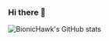 ### Hi there 👋

![BionicHawk's GitHub stats](https://github-readme-stats.vercel.app/api?username=bionichawk&show_icons=true&theme=radical)
<!--
**BionicHawk/BionicHawk** is a ✨ _special_ ✨ repository because its `README.md` (this file) appears on your GitHub profile.

Here are some ideas to get you started:

- 🔭 I’m currently working on ...
- 🌱 I’m currently learning ...
- 👯 I’m looking to collaborate on ...
- 🤔 I’m looking for help with ...
- 💬 Ask me about ...
- 📫 How to reach me: ...
- 😄 Pronouns: ...
- ⚡ Fun fact: ...
-->
